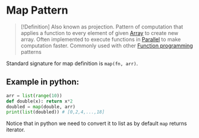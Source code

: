 # Map Pattern
> [!Definition]
> Also known as projection. Pattern of computation that applies a function to every element of given [Array](Array) to create new array. Often implemented to execute functions in [Parallel](Parallel) to make computation faster. Commonly used with other [Function programming](Function%20programming) patterns

Standard signature for map definition is `map(fn, arr)`.

## Example in python:
```python
arr = list(range(10))
def double(x): return x*2
doubled = map(double, arr)
print(list(doubled)) # [0,2,4,...,18]
```
Notice that in python we need to convert it to list as by default `map` returns iterator.
